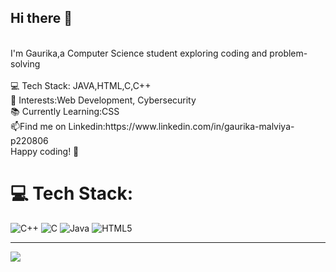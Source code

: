 ## Hi there 👋  
<br>
I'm Gaurika,a Computer Science student exploring coding and problem-solving
<br>
<br>
💻 Tech Stack: JAVA,HTML,C,C++
<br>
🚀 Interests:Web Development, Cybersecurity 
<br>
📚 Currently Learning:CSS
<br>
📫Find me on Linkedin:https://www.linkedin.com/in/gaurika-malviya-p220806
<br>
Happy coding! 🚀  
<br>

# 💻 Tech Stack:
![C++](https://img.shields.io/badge/c++-%2300599C.svg?style=for-the-badge&logo=c%2B%2B&logoColor=white) ![C](https://img.shields.io/badge/c-%2300599C.svg?style=for-the-badge&logo=c&logoColor=white) ![Java](https://img.shields.io/badge/java-%23ED8B00.svg?style=for-the-badge&logo=openjdk&logoColor=white) ![HTML5](https://img.shields.io/badge/html5-%23E34F26.svg?style=for-the-badge&logo=html5&logoColor=white)


---
[![](https://visitcount.itsvg.in/api?id=GaurikaMalviya&icon=0&color=0)](https://visitcount.itsvg.in)
<!--
**GaurikaMalviya/GaurikaMalviya** is a ✨ _special_ ✨ repository because its `README.md` (this file) appears on your GitHub profile.

